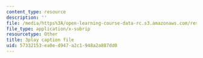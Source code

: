 ```yaml
---
content_type: resource
description: ''
file: /media/https%3A/open-learning-course-data-rc.s3.amazonaws.com/res-10-s95-physics-of-covid-19-transmission-fall-2020/57332153ea0ed947a2c1948a2a887dd0_t4P_zSJbods.srt
file_type: application/x-subrip
resourcetype: Other
title: 3play caption file
uid: 57332153-ea0e-d947-a2c1-948a2a887dd0
---
```

